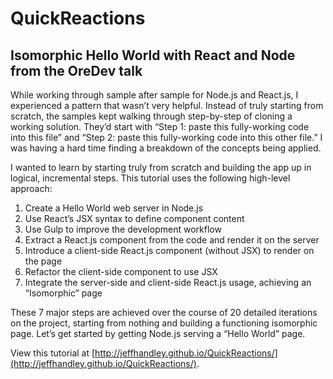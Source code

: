 # QuickReactions
## Isomorphic Hello World with React and Node from the OreDev talk 

While working through sample after sample for Node.js and React.js, I experienced a pattern that wasn’t very helpful. Instead of truly starting from scratch, the samples kept walking through step-by-step of cloning a working solution. They’d start with “Step 1: paste this fully-working code into this file” and “Step 2: paste this fully-working code into this other file.” I was having a hard time finding a breakdown of the concepts being applied.

I wanted to learn by starting truly from scratch and building the app up in logical, incremental steps. This tutorial uses the following high-level approach:

1. Create a Hello World web server in Node.js
1. Use React’s JSX syntax to define component content
1. Use Gulp to improve the development workflow
1. Extract a React.js component from the code and render it on the server
1. Introduce a client-side React.js component (without JSX) to render on the page
1. Refactor the client-side component to use JSX
1. Integrate the server-side and client-side React.js usage, achieving an “Isomorphic” page

These 7 major steps are achieved over the course of 20 detailed iterations on the project, starting from nothing and building a functioning isomorphic page. Let’s get started by getting Node.js serving a “Hello World” page.

View this tutorial at [http://jeffhandley.github.io/QuickReactions/](http://jeffhandley.github.io/QuickReactions/).
